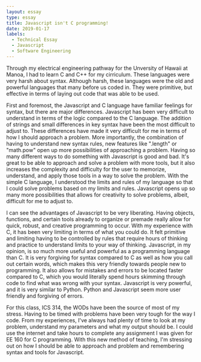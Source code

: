 ```yaml
---
layout: essay
type: essay
title: Javascript isn't C programming!
date: 2019-01-17
labels:
  - Technical Essay
  - Javascript
  - Software Engineering
---
```

Through my electrical engineering pathway for the Unversity of Hawaii at Manoa, I had to learn C and C++ for my cirriculum. These languages were very harsh about syntax. Although harsh, these languages were the old and powerful languages that many before us coded in. They were primitive, but effective in terms of laying out code that was able to be used.

First and foremost, the Javascript and C language have familiar feelings for syntax, but there are major differences. Javascript has been very difficult to understand in terms of the logic compared to the C language. The addition of strings and small differences in key syntax have been the most difficult to adjust to. These differences have made it very difficult for me in terms of how I should approach a problem. More importantly, the combination of having to understand new syntax rules, new features like ".length" or "math.pow" open up more possibilities of approaching a problem. Having so many different ways to do something with Javascript is good and bad. It's great to be able to approach and solve a problem with more tools, but it also increases the complexity and difficulty for the user to memorize, understand, and apply those tools in a way to solve the problem. With the simple C language, I understood the limits and rules of my language so that I could solve problems based on my limits and rules. 
Javascript opens up so many more possibilities that allows for creativity to solve problems, albeit, difficult for me to adjust to.

I can see the advantages of Javascript to be very liberating. Having objects, functions, and certain tools already to organize or premade really allow for quick, robust, and creative programming to occur. With my experience with C, it has been very limiting in terms of what you could do. It felt primitive and limiting having to be controlled by rules that require hours of thinking and practice to understand limits to your way of thinking. Javascript, in my opinion, is so much more useful and powerful as a programming language than C. It is very forgiving for syntax compared to C as well as how you call out certain words, which makes this very friendly towards people new to programming. It also allows for mistakes and errors to be located faster compared to C, which you would literally spend hours skimming through code to find what was wrong with your syntax. Javascript is very powerful, and it is very similar to Python. Python and Javascript seem more user friendly and forgiving of errors.

For this class, ICS 314, the WODs have been the source of most of my stress. Having to be timed with problems have been very tough for the way I code. From my experiences, I've always had plenty of time to look at my problem, understand my parameters and what my output should be. I could use the internet and take hours to complete any assignment I was given for EE 160 for C programming. With this new method of teaching, I'm stressing out on how I should be able to approach and problem and remembering syntax and tools for Javascript. 
